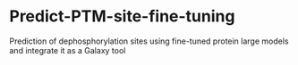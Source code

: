 # Predict-PTM-site-fine-tuning
Prediction of dephosphorylation sites using fine-tuned protein large models and integrate it as a Galaxy tool
